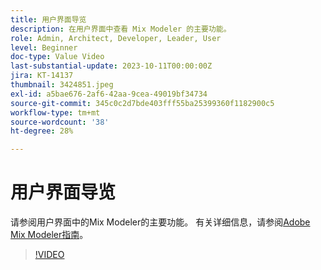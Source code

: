 ```yaml
---
title: 用户界面导览
description: 在用户界面中查看 Mix Modeler 的主要功能。
role: Admin, Architect, Developer, Leader, User
level: Beginner
doc-type: Value Video
last-substantial-update: 2023-10-11T00:00:00Z
jira: KT-14137
thumbnail: 3424851.jpeg
exl-id: a5bae676-2af6-42aa-9cea-49019bf34734
source-git-commit: 345c0c2d7bde403fff55ba25399360f1182900c5
workflow-type: tm+mt
source-wordcount: '38'
ht-degree: 28%

---
```


# 用户界面导览

请参阅用户界面中的Mix Modeler的主要功能。 有关详细信息，请参阅[Adobe Mix Modeler指南](https://experienceleague.adobe.com/zh-hans/docs/mix-modeler/using/get-started/workflow)。

>[!VIDEO](https://video.tv.adobe.com/v/3452392?learn=on&enablevpops&captions=chi_hans)
